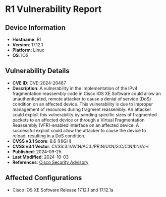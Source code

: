 # R1 Vulnerability Report

## Device Information
- **Hostname**: R1
- **Version**: 17.12.1
- **Platform**: Linux
- **OS**: IOS

## Vulnerability Details

- **CVE ID**: CVE-2024-20467
- **Description**: A vulnerability in the implementation of the IPv4 fragmentation reassembly code in Cisco IOS XE Software could allow an unauthenticated, remote attacker to cause a denial of service (DoS) condition on an affected device. This vulnerability is due to improper management of resources during fragment reassembly. An attacker could exploit this vulnerability by sending specific sizes of fragmented packets to an affected device or through a Virtual Fragmentation Reassembly (VFR)-enabled interface on an affected device. A successful exploit could allow the attacker to cause the device to reload, resulting in a DoS condition.
- **CVSS v3.1 Score**: 8.6 (HIGH)
- **CVSS v3.1 Vector**: CVSS:3.1/AV:N/AC:L/PR:N/UI:N/S:C/C:N/I:N/A:H
- **Published**: 2024-09-25
- **Last Modified**: 2024-10-03
- **References**: [Cisco Security Advisory](https://sec.cloudapps.cisco.com/security/center/content/CiscoSecurityAdvisory/cisco-sa-cpp-vfr-dos-nhHKGgO)

## Affected Configurations
- Cisco IOS XE Software Release 17.12.1 and 17.12.1a
